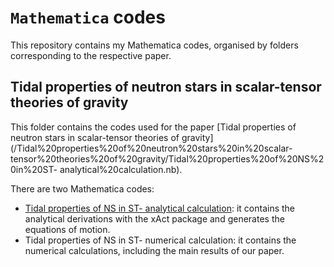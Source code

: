 # `Mathematica` codes
This repository contains my Mathematica codes, organised by folders corresponding to the respective paper.

## Tidal properties of neutron stars in scalar-tensor theories of gravity
This folder contains the codes used for the paper [Tidal properties of neutron stars in scalar-tensor theories of gravity](/Tidal%20properties%20of%20neutron%20stars%20in%20scalar-tensor%20theories%20of%20gravity/Tidal%20properties%20of%20NS%20in%20ST- analytical%20calculation.nb).

There are two Mathematica codes:
- [Tidal properties of NS in ST- analytical calculation](Tid): it contains the analytical derivations with the xAct package and generates the equations of motion.
- Tidal properties of NS in ST- numerical calculation: it contains the numerical calculations, including the main results of our paper.
